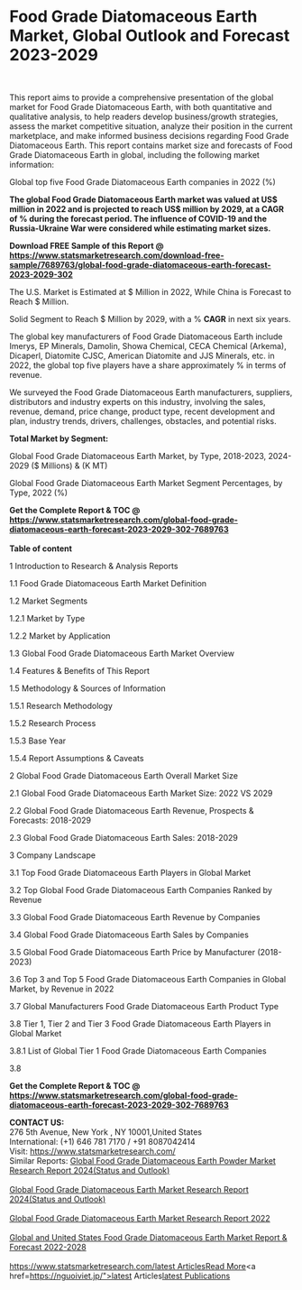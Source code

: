 <h1>Food Grade Diatomaceous Earth Market, Global Outlook and Forecast 2023-2029</h1><br/><p>This report aims to provide a comprehensive presentation of the global market for Food Grade Diatomaceous Earth, with both quantitative and qualitative analysis, to help readers develop business/growth strategies, assess the market competitive situation, analyze their position in the current marketplace, and make informed business decisions regarding Food Grade Diatomaceous Earth. This report contains market size and forecasts of Food Grade Diatomaceous Earth in global, including the following market information:</p><p>Global top five Food Grade Diatomaceous Earth companies in 2022 (%)</p><p><strong>The global Food Grade Diatomaceous Earth market was valued at US$ million in 2022 and is projected to reach US$ million by 2029, at a <strong>CAGR</strong> of % during the forecast period. The influence of COVID-19 and the Russia-Ukraine War were considered while estimating market sizes.</strong></p><p><strong>Download FREE Sample of this Report @ <a href="https://www.statsmarketresearch.com/download-free-sample/7689763/global-food-grade-diatomaceous-earth-forecast-2023-2029-302">https://www.statsmarketresearch.com/download-free-sample/7689763/global-food-grade-diatomaceous-earth-forecast-2023-2029-302</a></strong></p><p>The U.S. Market is Estimated at $ Million in 2022, While China is Forecast to Reach $ Million.</p><p>Solid Segment to Reach $ Million by 2029, with a % <strong>CAGR</strong> in next six years.</p><p>The global key manufacturers of Food Grade Diatomaceous Earth include Imerys, EP Minerals, Damolin, Showa Chemical, CECA Chemical (Arkema), Dicaperl, Diatomite CJSC, American Diatomite and JJS Minerals, etc. in 2022, the global top five players have a share approximately % in terms of revenue.</p><p>We surveyed the Food Grade Diatomaceous Earth manufacturers, suppliers, distributors and industry experts on this industry, involving the sales, revenue, demand, price change, product type, recent development and plan, industry trends, drivers, challenges, obstacles, and potential risks.</p><p><strong>Total Market by Segment:</strong></p><p>Global Food Grade Diatomaceous Earth Market, by Type, 2018-2023, 2024-2029 ($ Millions) & (K MT)</p><p>Global Food Grade Diatomaceous Earth Market Segment Percentages, by Type, 2022 (%)</p><div><b>Get the Complete Report & TOC @ <a href="https://www.statsmarketresearch.com/global-food-grade-diatomaceous-earth-forecast-2023-2029-302-7689763">https://www.statsmarketresearch.com/global-food-grade-diatomaceous-earth-forecast-2023-2029-302-7689763</a></b></div><br><b>Table of content</b><p>1 Introduction to Research & Analysis Reports<br />
 
  1.1 Food Grade Diatomaceous Earth Market Definition<br />
 
  1.2 Market Segments<br />
 
  1.2.1 Market by Type<br />
 
  1.2.2 Market by Application<br />
 
  1.3 Global Food Grade Diatomaceous Earth Market Overview<br />
 
  1.4 Features & Benefits of This Report<br />
 
  1.5 Methodology & Sources of Information<br />
 
  1.5.1 Research Methodology<br />
 
  1.5.2 Research Process<br />
 
  1.5.3 Base Year<br />
 
  1.5.4 Report Assumptions & Caveats<br />
 
 2 Global Food Grade Diatomaceous Earth Overall Market Size<br />
 
  2.1 Global Food Grade Diatomaceous Earth Market Size: 2022 VS 2029<br />
 
  2.2 Global Food Grade Diatomaceous Earth Revenue, Prospects & Forecasts: 2018-2029<br />
 
  2.3 Global Food Grade Diatomaceous Earth Sales: 2018-2029<br />
 
 3 Company Landscape<br />
 
  3.1 Top Food Grade Diatomaceous Earth Players in Global Market<br />
 
  3.2 Top Global Food Grade Diatomaceous Earth Companies Ranked by Revenue<br />
 
  3.3 Global Food Grade Diatomaceous Earth Revenue by Companies<br />
 
  3.4 Global Food Grade Diatomaceous Earth Sales by Companies<br />
 
  3.5 Global Food Grade Diatomaceous Earth Price by Manufacturer (2018-2023)<br />
 
  3.6 Top 3 and Top 5 Food Grade Diatomaceous Earth Companies in Global Market, by Revenue in 2022<br />
 
  3.7 Global Manufacturers Food Grade Diatomaceous Earth Product Type<br />
 
  3.8 Tier 1, Tier 2 and Tier 3 Food Grade Diatomaceous Earth Players in Global Market<br />
 
  3.8.1 List of Global Tier 1 Food Grade Diatomaceous Earth Companies<br />
 
  3.8<br><div><b>Get the Complete Report & TOC @ <a href="https://www.statsmarketresearch.com/global-food-grade-diatomaceous-earth-forecast-2023-2029-302-7689763">https://www.statsmarketresearch.com/global-food-grade-diatomaceous-earth-forecast-2023-2029-302-7689763</a></b></div></p> <b>CONTACT US:</b><br>276 5th Avenue, New York , NY 10001,United States<br>International: (+1) 646 781 7170 / +91 8087042414<br>Visit: <a href="https://www.statsmarketresearch.com/">https://www.statsmarketresearch.com/</a><br>Similar Reports: <a href="https://www.statsmarketresearch.com/global-food-grade-diatomaceous-earth-forecast-2023-2029-302-7689763">Global Food Grade Diatomaceous Earth Powder Market Research Report 2024(Status and Outlook)</a><br/><br/><a href="https://www.statsmarketresearch.com/global-food-grade-diatomaceous-earth-forecast-2023-2029-302-7689763">Global Food Grade Diatomaceous Earth Market Research Report 2024(Status and Outlook)</a><br/><br/><a href="https://www.statsmarketresearch.com/global-food-grade-diatomaceous-earth-forecast-2023-2029-302-7689763">Global Food Grade Diatomaceous Earth Market Research Report 2022</a><br/><br/><a href="https://www.statsmarketresearch.com/global-food-grade-diatomaceous-earth-forecast-2023-2029-302-7689763">Global and United States Food Grade Diatomaceous Earth Market Report & Forecast 2022-2028</a><br/><br/><a href="https://gyeongbokgung.com">https://www.statsmarketresearch.com/</a><a href="https://hallyeomaritime.com">latest Articles</a><a href="https://jingwansa.com">Read More</a><a href=https://nguoiviet.jp/">latest Articles</a><a href="https://www.intelmarketresearch.com/">latest Publications</a>